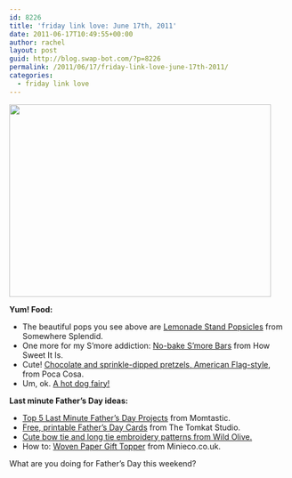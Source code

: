 ```yaml
---
id: 8226
title: 'friday link love: June 17th, 2011'
date: 2011-06-17T10:49:55+00:00
author: rachel
layout: post
guid: http://blog.swap-bot.com/?p=8226
permalink: /2011/06/17/friday-link-love-june-17th-2011/
categories:
  - friday link love
---
```

[<img src="http://blog.swap-bot.com/wp-content/uploads/2011/06/lemonadepops.jpg" alt="" title="lemonadepops" width="470" height="346" class="alignnone size-full wp-image-8227" />](http://somewheresplendid.com/2011/05/23/dessert-recipe-lemonade-stand-popsicles/)

**Yum! Food:**

  * The beautiful pops you see above are [Lemonade Stand Popsicles](http://somewheresplendid.com/2011/05/23/dessert-recipe-lemonade-stand-popsicles/) from Somewhere Splendid.
  * One more for my S&#8217;more addiction: [No-bake S&#8217;more Bars](http://www.howsweeteats.com/2011/06/no-bake-smores-bars/) from How Sweet It Is.
  * Cute! [Chocolate and sprinkle-dipped pretzels, American Flag-style](http://puertabella.blogspot.com/2011/05/pretzel-flag.html), from Poca Cosa.
  * Um, ok. [A hot dog fairy!](http://www.annathered.com/2011/06/10/non-bento-42-hot-dog-fairy/)

**Last minute Father&#8217;s Day ideas:**

  * [Top 5 Last Minute Father&#8217;s Day Projects](http://www.momtastic.com/parenting/features/167631-easy-fathers-day-projects) from Momtastic.
  * [Free, printable Father&#8217;s Day Cards](http://www.thetomkatstudio.com/hgtv-free-printable-fathers-day-cards/) from The Tomkat Studio.
  * [Cute bow tie and long tie embroidery patterns from Wild Olive.](http://wildolive.blogspot.com/2011/06/pattern-ties-for-dad.html)
  * How to: [Woven Paper Gift Topper](http://www.minieco.co.uk/woven-paper-gift-topper/) from Minieco.co.uk.

What are you doing for Father&#8217;s Day this weekend?